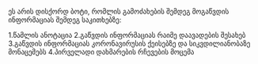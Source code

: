 ეს არის დისქორდ ბოტი, რომლის გამოძახების შემდეგ მოგაწვდის ინფორმაციას შემდეგ საკითხებზე:

1.წამლის ანოტაცია
2.გაწვდის ინფორმაციას რაიმე დაავადების შესახებ 
3.გაწვდის ინფორმაციას კორონავირუსის ქეისებზე და სიკვდილიანობაზე მონაცემებს
4.პირველადი დახმარების რჩევების მოცემა

